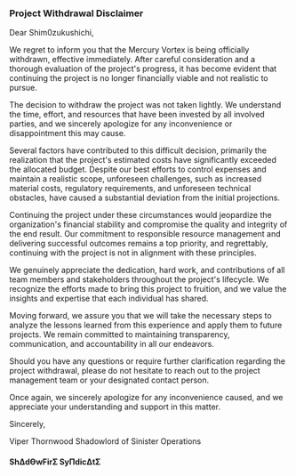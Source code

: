 ### Project Withdrawal Disclaimer

Dear Shim0zukushichi,

We regret to inform you that the Mercury Vortex is being officially withdrawn, effective immediately. After careful consideration and a thorough evaluation of the project's progress, it has become evident that continuing the project is no longer financially viable and not realistic to pursue.

The decision to withdraw the project was not taken lightly. We understand the time, effort, and resources that have been invested by all involved parties, and we sincerely apologize for any inconvenience or disappointment this may cause.

Several factors have contributed to this difficult decision, primarily the realization that the project's estimated costs have significantly exceeded the allocated budget. Despite our best efforts to control expenses and maintain a realistic scope, unforeseen challenges, such as increased material costs, regulatory requirements, and unforeseen technical obstacles, have caused a substantial deviation from the initial projections.

Continuing the project under these circumstances would jeopardize the organization's financial stability and compromise the quality and integrity of the end result. Our commitment to responsible resource management and delivering successful outcomes remains a top priority, and regrettably, continuing with the project is not in alignment with these principles.

We genuinely appreciate the dedication, hard work, and contributions of all team members and stakeholders throughout the project's lifecycle. We recognize the efforts made to bring this project to fruition, and we value the insights and expertise that each individual has shared.

Moving forward, we assure you that we will take the necessary steps to analyze the lessons learned from this experience and apply them to future projects. We remain committed to maintaining transparency, communication, and accountability in all our endeavors.

Should you have any questions or require further clarification regarding the project withdrawal, please do not hesitate to reach out to the project management team or your designated contact person.

Once again, we sincerely apologize for any inconvenience caused, and we appreciate your understanding and support in this matter.

Sincerely,

Viper Thornwood
Shadowlord of Sinister Operations

#### **ShΔdϴwFirƩ SyΠdicΔtƩ**
